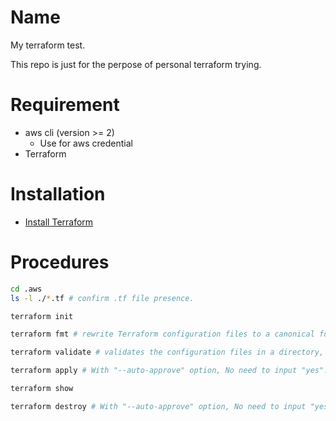 # Name
My terraform test.

This repo is just for the perpose of personal terraform trying.

# Requirement
- aws cli (version >= 2)
  - Use for aws credential
- Terraform

# Installation
- [Install Terraform](https://learn.hashicorp.com/terraform/getting-started/install.html )

# Procedures
```bash
cd .aws
ls -l ./*.tf # confirm .tf file presence.

terraform init

terraform fmt # rewrite Terraform configuration files to a canonical format and style.

terraform validate # validates the configuration files in a directory, referring only to the configuration and not accessing any remote services such as remote state, provider APIs, etc

terraform apply # With "--auto-approve" option, No need to input "yes".

terraform show

terraform destroy # With "--auto-approve" option, No need to input "yes".
```